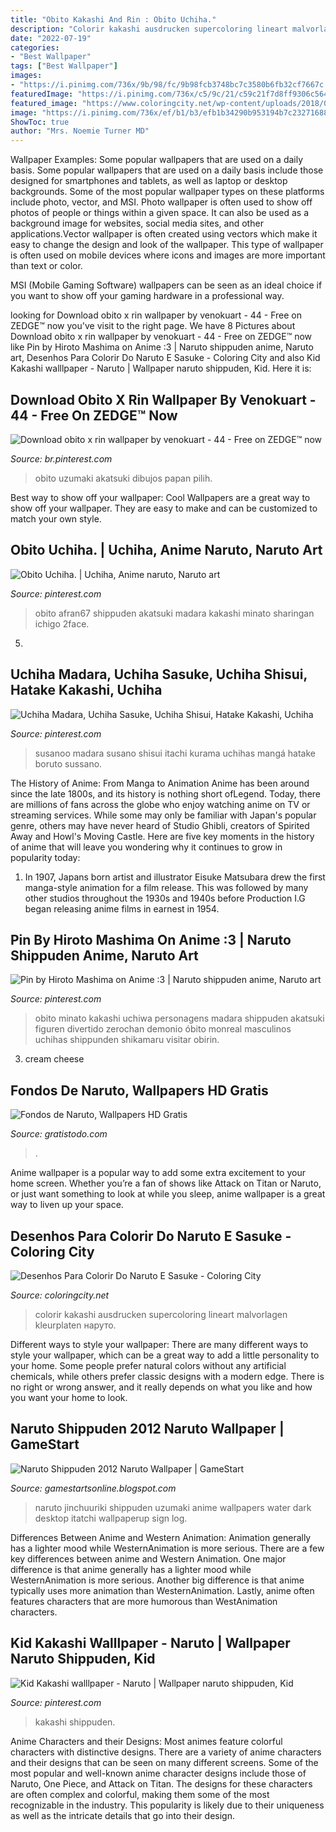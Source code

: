 ```yaml
---
title: "Obito Kakashi And Rin : Obito Uchiha."
description: "Colorir kakashi ausdrucken supercoloring lineart malvorlagen kleurplaten наруто"
date: "2022-07-19"
categories:
- "Best Wallpaper"
tags: ["Best Wallpaper"]
images:
- "https://i.pinimg.com/736x/9b/98/fc/9b98fcb3748bc7c3580b6fb32cf7667c.jpg"
featuredImage: "https://i.pinimg.com/736x/c5/9c/21/c59c21f7d8ff9306c5642b46b5af9d9b.jpg"
featured_image: "https://www.coloringcity.net/wp-content/uploads/2018/02/naruto_687_coloring_page_5.jpg"
image: "https://i.pinimg.com/736x/ef/b1/b3/efb1b34290b953194b7c232716887afe.jpg"
ShowToc: true
author: "Mrs. Noemie Turner MD"
---
```



Wallpaper Examples: Some popular wallpapers that are used on a daily basis.
Some popular wallpapers that are used on a daily basis include those designed for smartphones and tablets, as well as laptop or desktop backgrounds. Some of the most popular wallpaper types on these platforms include photo, vector, and MSI. 
Photo wallpaper is often used to show off photos of people or things within a given space. It can also be used as a background image for websites, social media sites, and other applications.Vector wallpaper is often created using vectors which make it easy to change the design and look of the wallpaper. This type of wallpaper is often used on mobile devices where icons and images are more important than text or color. 

MSI (Mobile Gaming Software) wallpapers can be seen as an ideal choice if you want to show off your gaming hardware in a professional way.

	

		
looking for Download obito x rin wallpaper by venokuart - 44 - Free on ZEDGE™ now you've visit to the right page. We have 8 Pictures about Download obito x rin wallpaper by venokuart - 44 - Free on ZEDGE™ now like Pin by Hiroto Mashima on Anime :3 | Naruto shippuden anime, Naruto art, Desenhos Para Colorir Do Naruto E Sasuke - Coloring City and also Kid Kakashi walllpaper - Naruto | Wallpaper naruto shippuden, Kid. Here it is:
		
    
## Download Obito X Rin Wallpaper By Venokuart - 44 - Free On ZEDGE™ Now

<img loading=lazy src="https://i.pinimg.com/736x/9b/98/fc/9b98fcb3748bc7c3580b6fb32cf7667c.jpg" onerror="this.onerror=null;this.src='https://tse2.mm.bing.net/th?id=OIP.C8c4mKOMk2caKe5WzRKz3AHaKa&amp;pid=15.1';" alt="Download obito x rin wallpaper by venokuart - 44 - Free on ZEDGE™ now">

_Source: br.pinterest.com_

>obito uzumaki akatsuki dibujos papan pilih. 

	

Best way to show off your wallpaper:
Cool Wallpapers are a great way to show off your wallpaper. They are easy to make and can be customized to match your own style.

    
## Obito Uchiha. | Uchiha, Anime Naruto, Naruto Art

<img loading=lazy src="https://i.pinimg.com/736x/4c/dc/e4/4cdce4943cffc71dab694db91748e7c1.jpg" onerror="this.onerror=null;this.src='https://tse4.mm.bing.net/th?id=OIP.Qj7_BZxt3hqE6i0MnPdt7QHaMk&amp;pid=15.1';" alt="Obito Uchiha. | Uchiha, Anime naruto, Naruto art">

_Source: pinterest.com_

>obito afran67 shippuden akatsuki madara kakashi minato sharingan ichigo 2face. 

	

5.

    
## Uchiha Madara, Uchiha Sasuke, Uchiha Shisui, Hatake Kakashi, Uchiha

<img loading=lazy src="https://i.pinimg.com/736x/ef/b1/b3/efb1b34290b953194b7c232716887afe.jpg" onerror="this.onerror=null;this.src='https://tse1.mm.bing.net/th?id=OIP.qhlXMaozA_fzLZVddsUGxAHaKc&amp;pid=15.1';" alt="Uchiha Madara, Uchiha Sasuke, Uchiha Shisui, Hatake Kakashi, Uchiha">

_Source: pinterest.com_

>susanoo madara susano shisui itachi kurama uchihas mangá hatake boruto sussano. 

	

The History of Anime: From Manga to Animation
Anime has been around since the late 1800s, and its history is nothing short ofLegend. Today, there are millions of fans across the globe who enjoy watching anime on TV or streaming services. While some may only be familiar with Japan's popular genre, others may have never heard of Studio Ghibli, creators of Spirited Away and Howl's Moving Castle. Here are five key moments in the history of anime that will leave you wondering why it continues to grow in popularity today:
1) In 1907, Japans born artist and illustrator Eisuke Matsubara drew the first manga-style animation for a film release. This was followed by many other studios throughout the 1930s and 1940s before Production I.G began releasing anime films in earnest in 1954.

    
## Pin By Hiroto Mashima On Anime :3 | Naruto Shippuden Anime, Naruto Art

<img loading=lazy src="https://i.pinimg.com/736x/56/a0/7d/56a07d9e443de340696af143e04d2426.jpg" onerror="this.onerror=null;this.src='https://tse3.mm.bing.net/th?id=OIP.lBdzoCyQeyir9LIksYWw9AHaKX&amp;pid=15.1';" alt="Pin by Hiroto Mashima on Anime :3 | Naruto shippuden anime, Naruto art">

_Source: pinterest.com_

>obito minato kakashi uchiwa personagens madara shippuden akatsuki figuren divertido zerochan demonio óbito monreal masculinos uchihas shippunden shikamaru visitar obirin. 

	

3. cream cheese 

    
## Fondos De Naruto, Wallpapers HD Gratis

<img loading=lazy src="https://www.gratistodo.com/wp-content/uploads/2016/09/Naruto-Wallpapers-16.jpg" onerror="this.onerror=null;this.src='https://tse2.mm.bing.net/th?id=OIP.0Aw6PhNchYX08lZquuum5wHaFL&amp;pid=15.1';" alt="Fondos de Naruto, Wallpapers HD Gratis">

_Source: gratistodo.com_

>. 

	

Anime wallpaper is a popular way to add some extra excitement to your home screen. Whether you’re a fan of shows like Attack on Titan or Naruto, or just want something to look at while you sleep, anime wallpaper is a great way to liven up your space.

    
## Desenhos Para Colorir Do Naruto E Sasuke - Coloring City

<img loading=lazy src="https://www.coloringcity.net/wp-content/uploads/2018/02/naruto_687_coloring_page_5.jpg" onerror="this.onerror=null;this.src='https://tse4.mm.bing.net/th?id=OIP.tPfoNaQROnEK0E7u7Vo-3wCoEs&amp;pid=15.1';" alt="Desenhos Para Colorir Do Naruto E Sasuke - Coloring City">

_Source: coloringcity.net_

>colorir kakashi ausdrucken supercoloring lineart malvorlagen kleurplaten наруто. 

	

Different ways to style your wallpaper:
There are many different ways to style your wallpaper, which can be a great way to add a little personality to your home. Some people prefer natural colors without any artificial chemicals, while others prefer classic designs with a modern edge. There is no right or wrong answer, and it really depends on what you like and how you want your home to look.

    
## Naruto Shippuden 2012 Naruto Wallpaper | GameStart

<img loading=lazy src="https://3.bp.blogspot.com/-rbAdA73IlQY/TipHPBSIhwI/AAAAAAAAAxs/WzcU7Xx0E5o/s1600/Naruto_492.jpg" onerror="this.onerror=null;this.src='https://tse4.mm.bing.net/th?id=OIP.k9BgHZ5RElxvx87Gk4IQmwHaFj&amp;pid=15.1';" alt="Naruto Shippuden 2012 Naruto Wallpaper | GameStart">

_Source: gamestartsonline.blogspot.com_

>naruto jinchuuriki shippuden uzumaki anime wallpapers water dark desktop itatchi wallpaperup sign log. 

	

Differences Between Anime and Western Animation: Animation generally has a lighter mood while WesternAnimation is more serious.
There are a few key differences between anime and Western Animation. One major difference is that anime generally has a lighter mood while WesternAnimation is more serious. Another big difference is that anime typically uses more animation than WesternAnimation. Lastly, anime often features characters that are more humorous than WestAnimation characters.

    
## Kid Kakashi Walllpaper - Naruto | Wallpaper Naruto Shippuden, Kid

<img loading=lazy src="https://i.pinimg.com/736x/c5/9c/21/c59c21f7d8ff9306c5642b46b5af9d9b.jpg" onerror="this.onerror=null;this.src='https://tse1.mm.bing.net/th?id=OIP.gh79sWQLilQ6KSK5EHpObQHaNK&amp;pid=15.1';" alt="Kid Kakashi walllpaper - Naruto | Wallpaper naruto shippuden, Kid">

_Source: pinterest.com_

>kakashi shippuden. 

	

Anime Characters and their Designs: Most animes feature colorful characters with distinctive designs.
There are a variety of anime characters and their designs that can be seen on many different screens. Some of the most popular and well-known anime character designs include those of Naruto, One Piece, and Attack on Titan. The designs for these characters are often complex and colorful, making them some of the most recognizable in the industry. This popularity is likely due to their uniqueness as well as the intricate details that go into their design.

